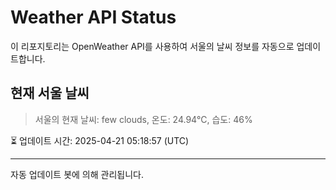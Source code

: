 
# Weather API Status

이 리포지토리는 OpenWeather API를 사용하여 서울의 날씨 정보를 자동으로 업데이트합니다.

## 현재 서울 날씨
> 서울의 현재 날씨: few clouds, 온도: 24.94°C, 습도: 46%

⏳ 업데이트 시간: 2025-04-21 05:18:57 (UTC)

---
자동 업데이트 봇에 의해 관리됩니다.
